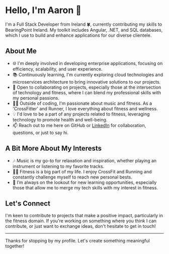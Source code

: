 # Hello, I'm Aaron 👋

I'm a Full Stack Developer from Ireland 🍀, currently contributing my skills to BearingPoint Ireland. My toolkit includes Angular, .NET, and SQL databases, which I use to build and enhance applications for our diverse clientele.

## About Me

- 🌐 I'm deeply involved in developing enterprise applications, focusing on efficiency, scalability, and user experience.
- 📚 Continuously learning, I'm currently exploring cloud technologies and microservices architecture to bring innovative solutions to our projects.
- 🤝 Open to collaborating on projects, especially those at the intersection of technology and fitness, where I can blend my professional skills with my personal passions.
- 🏋️‍♂️ Outside of coding, I'm passionate about music and fitness. As a 'CrossFitter' and Runner, I love everything about fitness and wellness.
- 💡 I'd love to be a part of any projects related to fitness, leveraging technology to promote health and well-being.
- 📫 Reach out to me here on GitHub or [LinkedIn](https://www.linkedin.com/in/aaron-byrne-aa8b52195/) for collaboration, questions, or just to say hi.

## A Bit More About My Interests

- 🎶 Music is my go-to for relaxation and inspiration, whether playing an instrument or listening to my favorite tracks.
- 🏃‍♂️ Fitness is a big part of my life. I enjoy CrossFit and Running and constantly challenge myself to reach new personal bests.
- 📘 I’m always on the lookout for new learning opportunities, especially those that allow me to merge my tech skills with my interest in fitness.

## Let's Connect

I'm keen to contribute to projects that make a positive impact, particularly in the fitness domain. If you're working on something where you think I can contribute, or just want to exchange ideas, don't hesitate to get in touch!

---

Thanks for stopping by my profile. Let's create something meaningful together!

<!--[![Anurag's GitHub stats](https://github-readme-stats.vercel.app/api?username=aaronByrne1&show_icons=true&theme=radical)](https://github.com/anuraghazra/github-readme-stats)
[![Top Langs](https://github-readme-stats.vercel.app/api/top-langs/?username=aaronByrne1&show_icons=true&theme=radical)](https://github.com/anuraghazra/github-readme-stats)
-->


<!--
**aaronByrne1/aaronByrne1** is a ✨ _special_ ✨ repository because its `README.md` (this file) appears on your GitHub profile.

Here are some ideas to get you started:

- 🔭 I’m currently working on ...
- 🌱 I’m currently learning ...
- 👯 I’m looking to collaborate on ...
- 🤔 I’m looking for help with ...
- 💬 Ask me about ...
- 📫 How to reach me: ...
- 😄 Pronouns: ...
- ⚡ Fun fact: ...
-->
